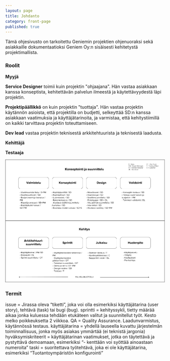```yaml
---
layout: page
title: Johdanto
category: front-page
published: true
---
```


Tämä ohjesivusto on tarkoitettu Geniemin projektien ohjenuoraksi sekä asiakkaille dokumentaatioksi Geniem Oy:n sisäisesti kehitetystä projektimallista. 

### Roolit

**Myyjä**

**Service Designer** toimii kuin projektin "ohjaajana". Hän vastaa asiakkaan kanssa konseptista, kehitettävän palvelun ilmeestä ja käytettävyydestä läpi projektin.

**Projektipäällikkö** on kuin projektin "tuottaja". Hän vastaa projektin käytännön asioista, että projektilla on budjetti, selkeyttää SD:n kanssa asiakkaan vaatimuksia ja käyttäjätarinoita, ja varmistaa, että kehitystiimillä on kaikki tarvittava projektin toteuttamiseen.

**Dev lead** vastaa projektin teknisestä arkkitehtuurista ja teknisestä laadusta.

**Kehittäjä**

**Testaaja**

![Project Flow](images/projectflow.png "Project Flow")

### Termit

issue = Jirassa oleva “tiketti”, joka voi olla esimerkiksi käyttäjätarina (user story), tehtävä (task) tai bugi (bug).
sprintti = kehityssykli, tietty määrää aikaa jonka kuluessa tehdään etukäteen valitut ja suunnitellut työt. Kesto melko poikkeuksetta 2 viikkoa.
QA = Quality Assurance. Laadunvarmistus, käytännössä testaus.
käyttäjätarina = yhdellä lauseella kuvattu järjestelmän toiminnallisuus, jonka myös asiakas ymmärtää (ei teknistä jargonia)
hyväksymiskriteerit = käyttäjätarinan vaatimukset, jotka on täytettävä ja pystyttävä demoamaan, esimerkiksi “- kenttään voi syöttää ainoastaan numeroita”
taski = suoritettava työtehtävä, joka ei ole käyttäjätarina, esimerkiksi “Tuotantoympäristön konfigurointi”

